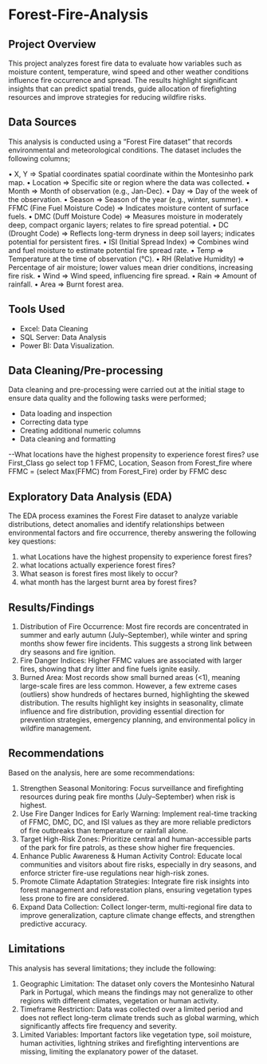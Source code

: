 # Forest-Fire-Analysis

## Project Overview
This project analyzes forest fire data to evaluate how variables such as moisture content, temperature, wind speed and other weather conditions influence fire occurrence and spread. The results highlight significant insights that can predict spatial trends, guide allocation of firefighting resources and improve strategies for reducing wildfire risks.

## Data Sources
This analysis is conducted using a “Forest Fire dataset” that records environmental and meteorological conditions. The dataset includes the following columns;

•	X, Y => Spatial coordinates spatial coordinate within the Montesinho park map.
•	Location => Specific site or region where the data was collected.
•	Month => Month of observation (e.g., Jan-Dec).
•	Day => Day of the week of the observation.
•	Season => Season of the year (e.g., winter, summer).
•	FFMC (Fine Fuel Moisture Code) => Indicates moisture content of surface fuels.
•	DMC (Duff Moisture Code) => Measures moisture in moderately deep, compact organic layers; relates to fire spread potential.
•	DC (Drought Code) => Reflects long-term dryness in deep soil layers; indicates potential for persistent fires.
•	ISI (Initial Spread Index) => Combines wind and fuel moisture to estimate potential fire spread rate.
•	Temp => Temperature at the time of observation (°C).
•	RH (Relative Humidity) => Percentage of air moisture; lower values mean drier conditions, increasing fire risk.
•	Wind => Wind speed, influencing fire spread.
•	Rain => Amount of rainfall.
•	Area => Burnt forest area.

## Tools Used
- Excel: Data Cleaning
- SQL Server: Data Analysis
- Power BI: Data Visualization.

## Data Cleaning/Pre-processing
Data cleaning and pre-processing were carried out at the initial stage to ensure data quality and the following tasks were performed;
- Data loading and inspection
- Correcting data type
- Creating additional numeric columns
- Data cleaning and formatting


--What locations have the highest propensity to experience forest fires?
use First_Class
go
select top 1 FFMC, Location, Season from Forest_fire
where FFMC = (select Max(FFMC) from Forest_Fire)
order by FFMC desc

## Exploratory Data Analysis (EDA)
The EDA process examines the Forest Fire dataset to analyze variable distributions, detect anomalies and identify relationships between environmental factors and fire occurrence, thereby answering the following key questions:
1. what Locations have the highest propensity to experience forest fires? 
2. what locations actually experience forest fires? 
3. What season is forest fires most likely to occur? 
4. what month has the largest burnt area by forest fires?

## Results/Findings
1.	Distribution of Fire Occurrence: Most fire records are concentrated in summer and early autumn (July–September), while winter and spring months show fewer fire incidents. This suggests a strong link between dry seasons and fire ignition. 
2.	 Fire Danger Indices: Higher FFMC values are associated with larger fires, showing that dry litter and fine fuels ignite easily.
3.	Burned Area: Most records show small burned areas (<1), meaning large-scale fires are less common. However, a few extreme cases (outliers) show hundreds of hectares burned, highlighting the skewed distribution. 
The results highlight key insights in seasonality, climate influence and fire distribution, providing essential direction for prevention strategies, emergency planning, and environmental policy in wildfire management.

## Recommendations
Based on the analysis, here are some recommendations:
1.	Strengthen Seasonal Monitoring: Focus surveillance and firefighting resources during peak fire months (July–September) when risk is highest.
2.	Use Fire Danger Indices for Early Warning: Implement real-time tracking of FFMC, DMC, DC, and ISI values as they are more reliable predictors of fire outbreaks than temperature or rainfall alone.
3.	Target High-Risk Zones: Prioritize central and human-accessible parts of the park for fire patrols, as these show higher fire frequencies.
4.	Enhance Public Awareness & Human Activity Control: Educate local communities and visitors about fire risks, especially in dry seasons, and enforce stricter fire-use regulations near high-risk zones.
5.	Promote Climate Adaptation Strategies: Integrate fire risk insights into forest management and reforestation plans, ensuring vegetation types less prone to fire are considered.
6.	Expand Data Collection: Collect longer-term, multi-regional fire data to improve generalization, capture climate change effects, and strengthen predictive accuracy.

## Limitations
This analysis has several limitations; they include the following:
1.	Geographic Limitation: The dataset only covers the Montesinho Natural Park in Portugal, which means the findings may not generalize to other regions with different climates, vegetation or human activity.
2.	Timeframe Restriction: Data was collected over a limited period and does not reflect long-term climate trends such as global warming, which significantly affects fire frequency and severity.
3.	Limited Variables: Important factors like vegetation type, soil moisture, human activities, lightning strikes and firefighting interventions are missing, limiting the explanatory power of the dataset.

